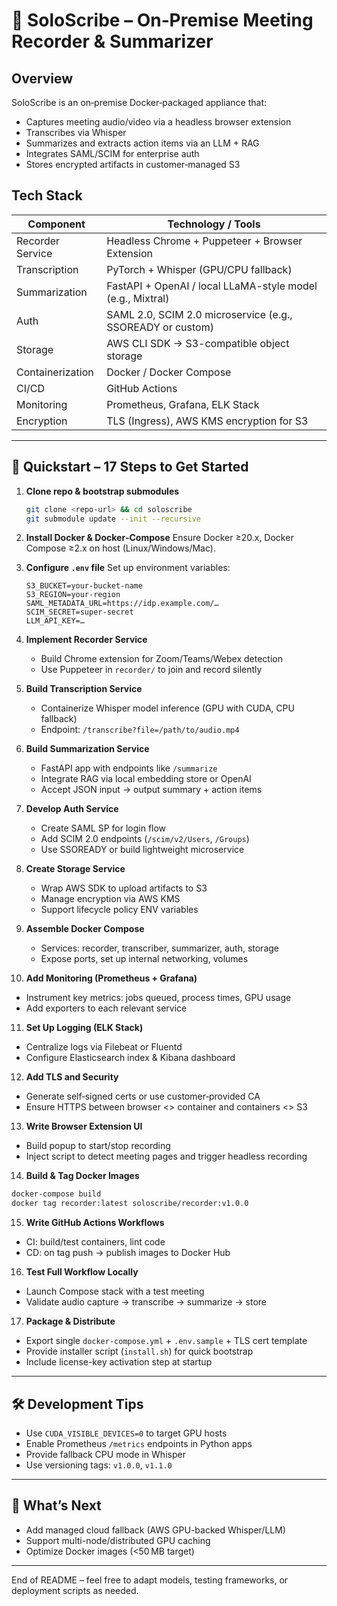 # 📘 SoloScribe – On‑Premise Meeting Recorder & Summarizer

## Overview

SoloScribe is an on‑premise Docker‑packaged appliance that:

* Captures meeting audio/video via a headless browser extension
* Transcribes via Whisper
* Summarizes and extracts action items via an LLM + RAG
* Integrates SAML/SCIM for enterprise auth
* Stores encrypted artifacts in customer‑managed S3

## Tech Stack

| Component        | Technology / Tools                                         |
| ---------------- | ---------------------------------------------------------- |
| Recorder Service | Headless Chrome + Puppeteer + Browser Extension            |
| Transcription    | PyTorch + Whisper (GPU/CPU fallback)                       |
| Summarization    | FastAPI + OpenAI / local LLaMA-style model (e.g., Mixtral) |
| Auth             | SAML 2.0, SCIM 2.0 microservice (e.g., SSOREADY or custom) |
| Storage          | AWS CLI SDK → S3-compatible object storage                 |
| Containerization | Docker / Docker Compose                                    |
| CI/CD            | GitHub Actions                                             |
| Monitoring       | Prometheus, Grafana, ELK Stack                             |
| Encryption       | TLS (Ingress), AWS KMS encryption for S3                   |

---

## 🚀 Quickstart – 17 Steps to Get Started

1. **Clone repo & bootstrap submodules**

   ```bash
   git clone <repo-url> && cd soloscribe  
   git submodule update --init --recursive
   ```

2. **Install Docker & Docker‑Compose**
   Ensure Docker ≥20.x, Docker Compose ≥2.x on host (Linux/Windows/Mac).

3. **Configure `.env` file**
   Set up environment variables:

   ```
   S3_BUCKET=your-bucket-name
   S3_REGION=your-region
   SAML_METADATA_URL=https://idp.example.com/…
   SCIM_SECRET=super-secret
   LLM_API_KEY=…
   ```

4. **Implement Recorder Service**

   * Build Chrome extension for Zoom/Teams/Webex detection
   * Use Puppeteer in `recorder/` to join and record silently

5. **Build Transcription Service**

   * Containerize Whisper model inference (GPU with CUDA, CPU fallback)
   * Endpoint: `/transcribe?file=/path/to/audio.mp4`

6. **Build Summarization Service**

   * FastAPI app with endpoints like `/summarize`
   * Integrate RAG via local embedding store or OpenAI
   * Accept JSON input → output summary + action items

7. **Develop Auth Service**

   * Create SAML SP for login flow
   * Add SCIM 2.0 endpoints (`/scim/v2/Users`, `/Groups`)
   * Use SSOREADY or build lightweight microservice

8. **Create Storage Service**

   * Wrap AWS SDK to upload artifacts to S3
   * Manage encryption via AWS KMS
   * Support lifecycle policy ENV variables

9. **Assemble Docker Compose**

   * Services: recorder, transcriber, summarizer, auth, storage
   * Expose ports, set up internal networking, volumes

10. **Add Monitoring (Prometheus + Grafana)**

* Instrument key metrics: jobs queued, process times, GPU usage
* Add exporters to each relevant service

11. **Set Up Logging (ELK Stack)**

* Centralize logs via Filebeat or Fluentd
* Configure Elasticsearch index & Kibana dashboard

12. **Add TLS and Security**

* Generate self‑signed certs or use customer‑provided CA
* Ensure HTTPS between browser <> container and containers <> S3

13. **Write Browser Extension UI**

* Build popup to start/stop recording
* Inject script to detect meeting pages and trigger headless recording

14. **Build & Tag Docker Images**

```bash
docker-compose build
docker tag recorder:latest soloscribe/recorder:v1.0.0
```

15. **Write GitHub Actions Workflows**

* CI: build/test containers, lint code
* CD: on tag push → publish images to Docker Hub

16. **Test Full Workflow Locally**

* Launch Compose stack with a test meeting
* Validate audio capture → transcribe → summarize → store

17. **Package & Distribute**

* Export single `docker-compose.yml` + `.env.sample` + TLS cert template
* Provide installer script (`install.sh`) for quick bootstrap
* Include license-key activation step at startup

---

## 🛠 Development Tips

* Use `CUDA_VISIBLE_DEVICES=0` to target GPU hosts
* Enable Prometheus `/metrics` endpoints in Python apps
* Provide fallback CPU mode in Whisper
* Use versioning tags: `v1.0.0`, `v1.1.0`

---

## 🧠 What’s Next

* Add managed cloud fallback (AWS GPU-backed Whisper/LLM)
* Support multi-node/distributed GPU caching
* Optimize Docker images (<50 MB target)

---

End of README – feel free to adapt models, testing frameworks, or deployment scripts as needed.
